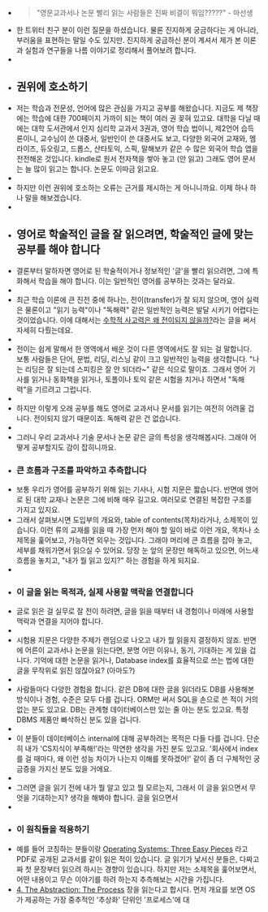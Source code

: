 - > "영문교과서나 논문 빨리 읽는 사람들은 진짜 비결이 뭐임?????" - 마선생
- 한 트위터 친구 분이 이런 질문을 하셨습니다. 물론 진지하게 궁금하다는 게 아니라, 부러움을 표현하는 말일 수도 있지만. 진지하게 궁금하신 분이 계셔서 제가 본 이론과 실험과 연구들을 나름 이야기로 정리해서 풀어보려 합니다.
-
- ## 권위에 호소하기
- 저는 학습과 전문성, 언어에 많은 관심을 가지고 공부를 해왔습니다. 지금도 제 책장에는 학습에 대한 700페이지 가까이 되는 책이 여러 권 꽂혀 있고요. 대학을 다닐 때에는 대학 도서관에서 인지 심리학 교과서 3권과, 영어 학습 법이니, 제2언어 습득론이니, 교수님이 쓴 대중서, 일반인이 쓴 대중서도 보고, 다양한 외국어 교재와, 멤라이즈, 듀오링고, 드롭스, 산타토익, 스픽, 말해보카 같은 수 많은 외국어 학습 앱을 전전해온 것입니다. kindle로 원서 전자책을 쌓아 놓고 (안 읽고) 그래도 영어 문서는 늘 많이 읽고는 합니다. 논문도 이따금 읽고요.
-
- 하지만 이런 권위에 호소하는 오류는 근거를 제시하는 게 아니니까요. 이제 하나 하나 말을 해보겠습니다.
-
- ## 영어로 학술적인 글을 잘 읽으려면, 학술적인 글에 맞는 공부를 해야 합니다
- 결론부터 말하자면 영어로 된 학술적이거나 정보적인 '글'을 빨리 읽으려면, 그에 특화해서 학습을 해야 합니다. 이는 일반적인 영어를 공부하는 것과는 달라요.
-
- 최근 학습 이론에 큰 진전 중에 하나는, 전이(transfer)가 잘 되지 않으며, 영어 실력은 물론이고 "읽기 능력"이나 "독해력" 같은 일반적인 능력은 발달 시키기 어렵다는 것이었습니다. 이에 대해서는 [수학적 사고력은 왜 전이되지 않을까?](https://twinstae.github.io/why-not-transfer/)라는 글을 써서 자세히 다뤘는데요.
-
- 전이는 쉽게 말해서 한 영역에서 배운 것이 다른 영역에서도 잘 되는 걸 말합니다. 보통 사람들은 단어, 문법, 리딩, 리스닝 같이 크고 일반적인 능력을 생각합니다. "나는 리딩은 잘 되는데 스피킹은 잘 안 되더라~" 같은 식으로 말이죠. 그래서 영어 기사를 읽거나 동화책을 읽거나, 토플이나 토익 같은 시험을 치거나 하면서 "독해력"을 기르려고 그럽니다.
-
- 하지만 이렇게 오래 공부를 해도 영어로 교과서나 문서를 읽기는 여전히 어려울 겁니다. 전이되지 않기 때문이죠. 독해력 같은 건 없습니다.
-
- 그러니 우리 교과서나 기술 문서나 논문 같은 글의 특성을 생각해봅시다. 그래야 어떻게 공부할지도 감이 잡히니까요.
- ### 큰 흐름과 구조를 파악하고 추측합니다
- 보통 우리가 영어를 공부하기 위해 읽는 기사나, 시험 지문은 짧습니다. 반면에 영어로 된 대학 교재나 논문은 그에 비해 매우 길고요. 여러모로 연결된 복잡한 구조를 가지고 있지요.
- 그래서 살펴보시면 도입부의 개요와, table of contents(목차)라거나, 소제목이 있습니다. 이런 류의 교재를 읽을 때 가장 먼저 해야 할 일이 바로 이런 개요, 목차나 소제목을 훑어보고, 가능하면 외우는 것입니다. 그래야 머리에 큰 흐름을 잡아 놓고, 세부를 채워가면서 읽으실 수 있어요. 당장 눈 앞의 문장만 해독하고 있으면, 어느새 흐름을 놓치고, "내가 뭘 읽고 있지?" 하는 경험을 하게 되지요.
-
- ### 이 글을 읽는 목적과, 실제 사용할 맥락을 연결합니다
- 글로 읽은 걸 실무로 잘 전이 하려면, 글을 읽을 때부터 내 경험이나 미래에 사용할 맥락과 연결을 지어야 합니다.
-
- 시험용 지문은 다양한 주제가 랜덤으로 나오고 내가 뭘 읽을지 결정하지 않죠. 반면에 어른이 교과서나 논문을 읽는다면, 분명 어떤 이유나, 동기, 기대하는 게 있을 겁니다. 기억에 대한 논문을 읽거나, Database index를 효율적으로 쓰는 법에 대한 글을 무작위로 읽진 않잖아요? (아마도?)
-
- 사람들마다 다양한 경험을 합니다. 같은 DB에 대한 글을 읽더라도 DB를 사용해본 방식이나 경험, 수준은 모두 다를 겁니다. ORM만 써서 SQL을 손으로 쓴 적이 거의 없는 분도 있고요. DB는 관계형 데이터베이스만 있는 줄 아는 분도 있고요. 특정 DBMS 제품만 빠삭하신 분도 있을 겁니다.
-
- 이 분들이 데이터베이스 internal에 대해 공부하려는 목적은 다들 다를 겁니다. 단순히 내가 'CS지식이 부족해!'라는 막연한 생각을 가진 분도 있고요. '회사에서 index를 걸 때마다, 왜 이런 성능 차이가 나는지 이해를 못하겠어!' 같이 좀 더 구체적인 궁금증을 가지신 분도 있을 거에요.
-
- 그러면 글을 읽기 전에 내가 뭘 알고 있고 뭘 모르는지, 그래서 이 글을 읽으면서 무엇을 기대하는지? 생각을 해봐야 합니다. 글을 읽으면서
-
- ### 이 원칙들을 적용하기
- 예를 들어 코칭하는 분들이랑 [Operating Systems: Three Easy Pieces](https://pages.cs.wisc.edu/~remzi/OSTEP/) 라고 PDF로 공개된 교과서를 같이 읽은 적이 있습니다. 글 읽기가 낯서신 분들은, 다짜고짜 첫 문장부터 읽으려 하시는 경향이 있습니다. 하지만 저는 소제목을 훑어보면서, 어떤 내용이고 무슨 이야기를 하려 하는지 추측해보는 시간을 가집니다.
- [4. The Abstraction: The Process](https://pages.cs.wisc.edu/~remzi/OSTEP/cpu-intro.pdf) 장을 읽는다고 합시다. 먼저 개요를 보면 OS가 제공하는 가장 중추적인 '추상화' 단위인 '프로세스'에 대